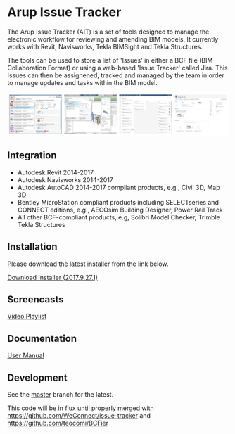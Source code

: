 # Arup Issue Tracker
The Arup Issue Tracker (AIT) is a set of tools designed to manage the electronic workflow for reviewing and amending BIM models.  It currently works with Revit, Navisworks, Tekla BIMSight and Tekla Structures.

The tools can be used to store a list of 'Issues' in either a BCF file (BIM Collaboration Format) or using a web-based 'Issue Tracker' called Jira. This Issues can then be assignened, tracked and managed by the team in order to manage updates and tasks within the BIM model.

![](https://raw.githubusercontent.com/ArupAus/issue-tracker/master/Documentation/screenshot.png)

## Integration
* Autodesk Revit 2014-2017
* Autodesk Navisworks 2014-2017
* Autodesk AutoCAD 2014-2017 compliant products, e.g., Civil 3D, Map 3D
* Bentley MicroStation compliant products including SELECTseries and CONNECT editions, e.g., AECOsim Building Designer, Power Rail Track
* All other BCF-compliant products, e.g, Solibri Model Checker, Trimble Tekla Structures

## Installation
Please download the latest installer from the link below.

[Download Installer (2017.9.27.1)](https://github.com/ArupAus/issue-tracker/releases/download/2017.9.27.1/Case_Issue_Tracker_2017.09.27.01.msi)

## Screencasts
[Video Playlist](https://media.arup.com/embedplaylist/secure/embed/playlistId/0_o01zfipb)

## Documentation
[User Manual](https://github.com/ArupAus/issue-tracker/blob/master/Documentation/ArupIssueTracker_documentation.pdf)

## Development
See the [master](https://github.com/ArupAus/issue-tracker/tree/master) branch for the latest.

This code will be in flux until properly merged with https://github.com/WeConnect/issue-tracker  and  https://github.com/teocomi/BCFier 
